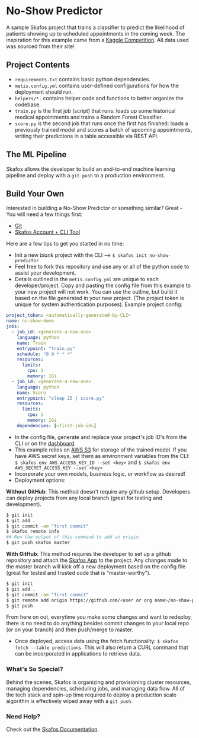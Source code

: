 # No-Show Predictor
A sample Skafos project that trains a classifier to predict the likelihood of patients showing up to scheduled appointments in the coming week. The inspiration for this example came from a [Kaggle Competition](https://www.kaggle.com/joniarroba/noshowappointments). All data used was sourced from their site!

## Project Contents
- `requirements.txt` contains basic python dependencies.
- `metis.config.yml` contains user-defined configurations for how the deployment should run.
- `helpers/*.` contains helper code and functions to better organize the codebase.
- `train.py` is the first job (script) that runs: loads up some historical medical appointments and trains a Random Forest Classifier.
- `score.py` is the second job that runs once the first has finished: loads a previously trained model and scores a batch of upcoming appointments, writing their predictions in a table accessible via REST API.


## The ML Pipeline
Skafos allows the developer to build an end-to-end machine learning pipeline and deploy with a  `git push` to a production environment.

## Build Your Own 
Interested in building a No-Show Predictor or something similar? Great - You will need a few things first:
- [Git](https://git-scm.com/book/en/v2/Getting-Started-Installing-Git)
- [Skafos Account + CLI Tool](https://docs.metismachine.io/docs/getting-started)

Here are a few tips to get you started in no time:
- Init a new *blank* project with the CLI --> `$ skafos init no-show-predictor`
- Feel free to fork this repository and use any or all of the python code to assist your development.
- Details outlined in the `metis.config.yml` are unique to each developer/project. Copy and pasting the config file from this example to your new project will not work. You can use the outline, but build it based on the file generated in your new project. (The project token is unique for system authentication purposes).
Example project config:
```yml
project_token: <automatically-generated-by-CLI>
name: no-show-demo
jobs: 
  - job_id: <generate-a-new-one>
    language: python
    name: Train
    entrypoint: "train.py"
    schedule: "0 9 * * *"
    resources: 
      limits:
        cpu: 1
        memory: 1Gi
  - job_id: <generate-a-new-one>
    language: python
    name: Score
    entrypoint: "sleep 25 | score.py"
    resources: 
      limits:
        cpu: 1
        memory: 1Gi
    dependencies: [<first-job-id>]
```
- In the config file, generate and replace your project's job ID's from the CLI or on the [dashboard](https://dashboard.metismachine.io).
- This example relies on [AWS S3](https://aws.amazon.com/s3/) for storage of the trained model. If you have AWS secret keys, set them as environment variables from the CLI: 
`$ skafos env AWS_ACCESS_KEY_ID --set <key>` and 
`$ skafos env AWS_SECRET_ACCESS_KEY --set <key>`
- Incorporate your own models, business logic, or workflow as desired!
- Deployment options:

**Without GitHub**:
This method doesn't require any github setup. Developers can deploy projects from any local branch (great for testing and development).
```bash
$ git init
$ git add .
$ git commit -am "first commit"
$ skafos remote info
## Run the output of this command to add an origin
$ git push skafos master
```

**With GitHub**:
This method requires the developer to set up a github repository and attach the [Skafos App](https://github.com/apps/Skafos) to the project. Any changes made to the master branch will kick off a new deployment based on the config file (great for tested and trusted code that is "master-worthy").
```bash
$ git init
$ git add .
$ git commit -am "first commit"
$ git remote add origin https://github.com/<user or org name>/no-show-predictor.git
$ git push
```
From here on out, everytime you make some changes and want to redeploy, there is no need to do anything besides commit changes to your local repo (or on your branch) and then push/merge to master.

- Once deployed, access data using the fetch functionality: `$ skafos fetch --table predictions`. This will also return a CURL command that can be incorporated in applications to retrieve data.

### What's So Special?
Behind the scenes, Skafos is organizing and provisioning cluster resources, managing dependencies, scheduling jobs, and managing data flow. All of the tech stack and spin-up time required to deploy a production scale algorithm is effectively wiped away with a `git push`.

### Need Help?
Check out the [Skafos Documentation](https://docs.metismachine.io).
